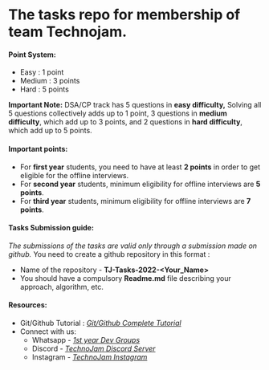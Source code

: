# **The tasks repo for membership of team Technojam.**

#### **Point System:**

*   Easy : 1 point
*   Medium : 3 points
*   Hard : 5 points

**Important Note:**  DSA/CP track has 5 questions in **easy difficulty,** Solving all 5 questions collectively adds up to 1 point, 3 questions in **medium difficulty**, which add up to 3 points, and 2 questions in **hard difficulty**, which add up to 5 points.

#### **Important points:**

*   For **first year** students, you need to have at least **2 points** in order to get eligible for the offline interviews.
*   For **second year** students, minimum eligibility for offline interviews are **5 points**.
*   For **third year** students, minimum eligibility for offline interviews are **7 points**.

#### **Tasks Submission guide:**

*The submissions of the tasks are valid only through a submission made on github.*
You need to create a github repository in this format :
*   Name of the repository - **TJ-Tasks-2022-&lt;Your\_Name&gt;**
*   You should have a compulsory **Readme.md** file describing your approach, algorithm, etc.

#### **Resources:**

*   Git/Github Tutorial : [*Git/Github Complete Tutorial*](https://youtu.be/uj4fy4kpaOA)
*   Connect with us:
    *   Whatsapp - [*1st year Dev Groups*](https://chat.whatsapp.com/Is9TzZQAp0e3m5PFttJix2)
    *  Discord - [*TechnoJam Discord Server*](http://bit.ly/Tj-discord)
    * Instagram - [*TechnoJam Instagram*](https://www.instagram.com/teamtechnojam/?utm_medium=copy_link)
